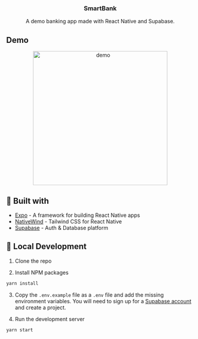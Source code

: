 <h3 align="center">SmartBank</h3>

<p align="center">
    A demo banking app made with React Native and Supabase.
</p>


## Demo
<p align="center">
  <img src="docs/demo.gif" alt="demo" width="360" />
</p>


## 🔧 Built with
- [Expo](https://expo.dev/) - A framework for building React Native apps
- [NativeWind](https://www.nativewind.dev/) - Tailwind CSS for React Native
- [Supabase](https://supabase.com/) - Auth & Database platform

## 🚀 Local Development

1. Clone the repo

2. Install NPM packages

```sh
yarn install
```

3. Copy the `.env.example` file as a `.env` file and add the missing environment variables.
You will need to sign up for a [Supabase account](https://supabase.com/) and create a project.

4. Run the development server

```
yarn start
```
